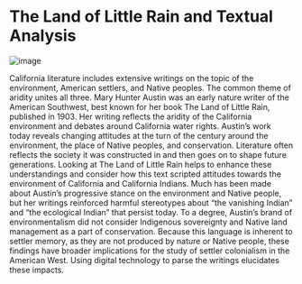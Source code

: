 # The Land of Little Rain and Textual Analysis
![image](https://github.com/tmirwin85/Dig101_Irwin-Sum23/assets/134334943/596dd99a-9df7-4f52-a04a-d76abc7cf11f)

California literature includes extensive writings on the topic of the environment, American settlers, and Native peoples. The common theme of aridity unites all three. Mary Hunter Austin was an early nature writer of the American Southwest, best known for her book The Land of Little Rain, published in 1903. Her writing reflects the aridity of the California environment and debates around California water rights. Austin’s work today reveals changing attitudes at the turn of the century around the environment, the place of Native peoples, and conservation. Literature often reflects the society it was constructed in and then goes on to shape future generations. Looking at The Land of Little Rain helps to enhance these understandings and consider how this text scripted attitudes towards the environment of California and California Indians. Much has been made about Austin’s progressive stance on the environment and Native people, but her writings reinforced harmful stereotypes about “the vanishing Indian” and “the ecological Indian” that persist today. To a degree, Austin’s brand of environmentalism did not consider Indigenous sovereignty and Native land management as a part of conservation. Because this language is inherent to settler memory, as they are not produced by nature or Native people, these findings have broader implications for the study of settler colonialism in the American West. Using digital technology to parse the writings elucidates these impacts.
